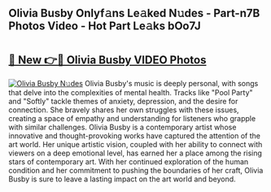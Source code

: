 ## Olivia Busby Onlyf𝚊ns Le𝚊ked N𝚞des - Part-n7B Photos Video - Hot Part Le𝚊ks bOo7J

# <h2><a href="http://ac10044.deff.icu/?id=Olivia+Busby">🔗 New 👉🔴 Olivia Busby VIDEO Photos</a></h2>

[![Olivia Busby N𝚞des](https://i.imgur.com/rIISA9y.gif)](http://ac10044.deff.icu/?id=Olivia+Busby)
Olivia Busby's music is deeply personal, with songs that delve into the complexities of mental health. Tracks like "Pool Party" and "Softly" tackle themes of anxiety, depression, and the desire for connection. She bravely shares her own struggles with these issues, creating a space of empathy and understanding for listeners who grapple with similar challenges. Olivia Busby is a contemporary artist whose innovative and thought-provoking works have captured the attention of the art world. Her unique artistic vision, coupled with her ability to connect with viewers on a deep emotional level, has earned her a place among the rising stars of contemporary art. With her continued exploration of the human condition and her commitment to pushing the boundaries of her craft, Olivia Busby is sure to leave a lasting impact on the art world and beyond.
